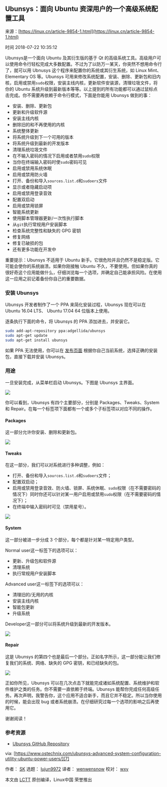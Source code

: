## Ubunsys：面向 Ubuntu 资深用户的一个高级系统配置工具

来源：[https://linux.cn/article-9854-1.html](https://linux.cn/article-9854-1.html)

时间 2018-07-22 10:35:12

 
Ubunsys是一个面向 Ubuntu 及其衍生版的基于 Qt 的高级系统工具。高级用户可以使用命令行轻松完成大多数配置。不过为了以防万一某天，你突然不想用命令行了，就可以用 Ubnusys 这个程序来配置你的系统或其衍生系统，如 Linux Mint、Elementary OS 等。Ubunsys 可用来修改系统配置，安装、删除、更新包和旧内核，启用或禁用`sudo`权限，安装主线内核，更新软件安装源，清理垃圾文件，将你的 Ubuntu 系统升级到最新版本等等。以上提到的所有功能都可以通过鼠标点击完成。你不需要再依赖于命令行模式，下面是你能用 Ubunsys 做到的事：

 
* 安装、删除、更新包 
* 更新和升级软件源 
* 安装主线内核 
* 删除旧的和不再使用的内核 
* 系统整体更新 
* 将系统升级到下一个可用的版本 
* 将系统升级到最新的开发版本 
* 清理系统垃圾文件 
* 在不输入密码的情况下启用或者禁用`sudo`权限  
* 当你在终端输入密码时使`sudo`密码可见  
* 启用或禁用系统休眠 
* 启用或禁用防火墙 
* 打开、备份和导入`sources.list.d`和`sudoers`文件  
* 显示或者隐藏启动项 
* 启用或禁用登录音效 
* 配置双启动 
* 启用或禁用锁屏 
* 智能系统更新 
* 使用脚本管理器更新/一次性执行脚本 
* 从`git`执行常规用户安装脚本  
* 检查系统完整性和缺失的 GPG 密钥 
* 修复网络 
* 修复已破损的包 
* 还有更多功能在开发中 
 
 
重要提示：Ubunsys 不适用于 Ubuntu 新手。它很危险并且仍然不是稳定版。它可能会使你的系统崩溃。如果你刚接触 Ubuntu 不久，不要使用。但如果你真的很好奇这个应用能做什么，仔细浏览每一个选项，并确定自己能承担风险。在使用这一应用之前记着备份你自己的重要数据。
 
### 安装 Ubunsys
 
Ubunsys 开发者制作了一个 PPA 来简化安装过程，Ubunsys 现在可以在 Ubuntu 16.04 LTS、 Ubuntu 17.04 64 位版本上使用。
 
逐条执行下面的命令，将 Ubunsys 的 PPA 添加进去，并安装它。

```sh
sudo add-apt-repository ppa:adgellida/ubunsys
sudo apt-get update
sudo apt-get install ubunsys
```
 
如果 PPA 无法使用，你可以在 [发布页面][5] 根据你自己当前系统，选择正确的安装包，直接下载并安装 Ubunsys。
 
### 用途
 
一旦安装完成，从菜单栏启动 Ubunsys。下图是 Ubunsys 主界面。
 
![][0]
 
你可以看到，Ubunsys 有四个主要部分，分别是 Packages、Tweaks、System 和 Repair。在每一个标签项下面都有一个或多个子标签项以对应不同的操作。
 
#### Packages
 
这一部分允许你安装、删除和更新包。
 
![][1]
 
#### Tweaks
 
在这一部分，我们可以对系统进行多种调整，例如：

 
* 打开、备份和导入`sources.list.d`和`sudoers`文件；  
* 配置双启动； 
* 启用或禁用登录音效、防火墙、锁屏、系统休眠、`sudo`权限（在不需要密码的情况下）同时你还可以针对某一用户启用或禁用`sudo`权限（在不需要密码的情况下）；  
* 在终端中输入密码时可见（禁用星号）。 
 
 
![][2]
 
#### System
 
这一部分被进一步分成 3 个部分，每个都是针对某一特定用户类型。
 
Normal user这一标签下的选项可以：

 
* 更新、升级包和软件源 
* 清理系统 
* 执行常规用户安装脚本 
 
 
Advanced user这一标签下的选项可以：

 
* 清理旧的/无用的内核 
* 安装主线内核 
* 智能包更新 
* 升级系统 
 
 
Developer这一部分可以将系统升级到最新的开发版本。
 
![][3]
 
#### Repair
 
这是 Ubunsys 的第四个也是最后一个部分。正如名字所示，这一部分能让我们修复我们的系统、网络、缺失的 GPG 密钥，和已经缺失的包。
 
![][4]
 
正如你所见，Ubunsys 可以在几次点击下就能完成诸如系统配置、系统维护和软件维护之类的任务。你不需要一直依赖于终端。Ubunsys 能帮你完成任何高级任务。再次声明，我警告你，这个应用不适合新手，而且它并不稳定。所以当你使用的时候，能会出现 bug 或者系统崩溃。在仔细研究过每一个选项的影响之后再使用它。
 
谢谢阅读！
 
### 参考资源

 
* [Ubunsys GitHub Repository][6]  
 
 
via: [https://www.ostechnix.com/ubunsys-advanced-system-configuration-utility-ubuntu-power-users/][7]
 
作者： [SK][8] 选题： [lujun9972][9] 译者： [wenwensnow][10] 校对： [wxy][11]
 
本文由 [LCTT][12] 原创编译，Linux中国 荣誉推出


[5]: https://github.com/adgellida/ubunsys/releases
[6]: https://github.com/adgellida/ubunsys
[7]: https://www.ostechnix.com/ubunsys-advanced-system-configuration-utility-ubuntu-power-users/
[8]: https://www.ostechnix.com/author/sk/
[9]: https://github.com/lujun9972
[10]: https://github.com/wenwensnow
[11]: https://github.com/wxy
[12]: https://github.com/LCTT/TranslateProject
[0]: ./img/2u26feR.png
[1]: ./img/byUFNbm.png
[2]: ./img/MjArYb7.png
[3]: ./img/Q3Ufim7.png
[4]: ./img/I36F7vq.png